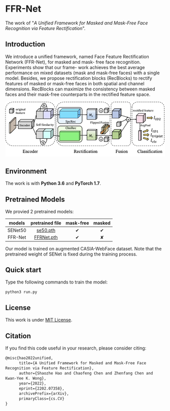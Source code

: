 # FFR-Net

The work of "*A Unified Framework for Masked and Mask-Free Face Recognition via Feature Rectification*".

## Introduction
We introduce a unified framework, named Face Feature Rectification Network (FFR-Net), for masked and mask- free face recognition. Experiments show that our frame- work achieves the best average performance on mixed datasets (mask and mask-free faces) with a single model. Besides, we propose rectification blocks (RecBlocks) to rectify features of masked or mask-free faces in both spatial and channel dimensions. RecBlocks can maximize the consistency between masked faces and their mask-free counterparts in the rectified feature space.

![overview](./images/overview.png)

## Environment
The work is with **Python 3.6** and **PyTorch 1.7**.

## Pretrained Models

We provied 2 pretrained models:

| models | pretrained file | mask-free | masked |
| :-----:| :----: | :----: | :----: |
| SENet50 | [se50.pth](https://drive.google.com/file/d/1qiu_emStHGt_b_ZVeaAKWjYovAR3q1n5/view?usp=sharing) | ✔ | ✔ |
| FFR-Net | [FFRNet.pth](https://drive.google.com/file/d/1kVlQHCVynkVXW6cWHS1cVS-4D8_dMTwg/view?usp=sharing) | ✔ | ✘ |

Our model is trained on augmented CASIA-WebFace dataset. Note that the pretrained weight of SENet is fixed during the training process.

## Quick start
Type the following commands to train the model:
```
python3 run.py
```
## License
This work is under [MIT License](LICENSE).

## Citation
If you find this code useful in your research, please consider citing:
```
@misc{hao2022unified,
      title={A Unified Framework for Masked and Mask-Free Face Recognition via Feature Rectification}, 
      author={Shaozhe Hao and Chaofeng Chen and Zhenfang Chen and Kwan-Yee K. Wong},
      year={2022},
      eprint={2202.07358},
      archivePrefix={arXiv},
      primaryClass={cs.CV}
}
```
